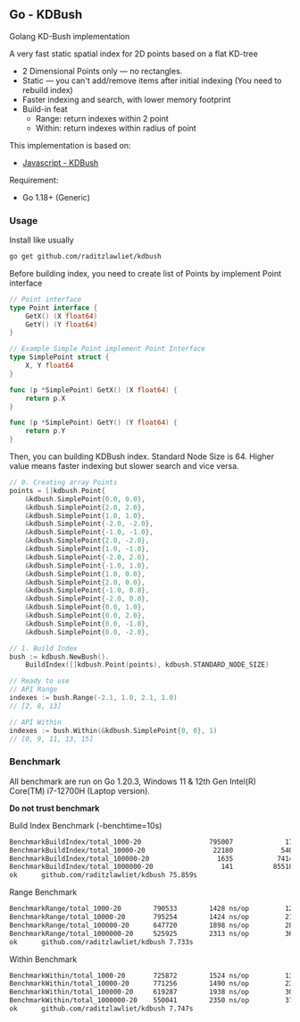 ## Go - KDBush

Golang KD-Bush implementation

A very fast static spatial index for 2D points based on a flat KD-tree

- 2 Dimensional Points only — no rectangles.
- Static — you can't add/remove items after initial indexing (You need to rebuild index)
- Faster indexing and search, with lower memory footprint
- Build-in feat
  - Range: return indexes within 2 point
  - Within: return indexes within radius of point

This implementation is based on:

- [Javascript - KDBush](https://github.com/mourner/kdbush)

Requirement:

- Go 1.18+ (Generic)

### Usage

Install like usually

```sh
go get github.com/raditzlawliet/kdbush
```

Before building index, you need to create list of Points by implement Point interface

```go
// Point interface
type Point interface {
	GetX() (X float64)
	GetY() (Y float64)
}

// Example Simple Point implement Point Interface
type SimplePoint struct {
	X, Y float64
}

func (p *SimplePoint) GetX() (X float64) {
	return p.X
}

func (p *SimplePoint) GetY() (Y float64) {
	return p.Y
}
```

Then, you can building KDBush index.
Standard Node Size is 64. Higher value means faster indexing but slower search and vice versa.

```go
// 0. Creating array Points
points = []kdbush.Point{
    &kdbush.SimplePoint{0.0, 0.0},
    &kdbush.SimplePoint{2.0, 2.0},
    &kdbush.SimplePoint{1.0, 1.0},
    &kdbush.SimplePoint{-2.0, -2.0},
    &kdbush.SimplePoint{-1.0, -1.0},
    &kdbush.SimplePoint{2.0, -2.0},
    &kdbush.SimplePoint{1.0, -1.0},
    &kdbush.SimplePoint{-2.0, 2.0},
    &kdbush.SimplePoint{-1.0, 1.0},
    &kdbush.SimplePoint{1.0, 0.0},
    &kdbush.SimplePoint{2.0, 0.0},
    &kdbush.SimplePoint{-1.0, 0.0},
    &kdbush.SimplePoint{-2.0, 0.0},
    &kdbush.SimplePoint{0.0, 1.0},
    &kdbush.SimplePoint{0.0, 2.0},
    &kdbush.SimplePoint{0.0, -1.0},
    &kdbush.SimplePoint{0.0, -2.0},

// 1. Build Index
bush := kdbush.NewBush().
    BuildIndex([]kdbush.Point(points), kdbush.STANDARD_NODE_SIZE)

// Ready to use
// API Range
indexes := bush.Range(-2.1, 1.0, 2.1, 1.0)
// [2, 8, 13]

// API Within
indexes := bush.Within(&kdbush.SimplePoint{0, 0}, 1)
// [0, 9, 11, 13, 15]
```

### Benchmark

All benchmark are run on Go 1.20.3, Windows 11 & 12th Gen Intel(R) Core(TM) i7-12700H (Laptop version).

**Do not trust benchmark**

Build Index Benchmark (-benchtime=10s)

```sh
BenchmarkBuildIndex/total_1000-20                 795007             17781 ns/op           24576 B/op          2 allocs/op
BenchmarkBuildIndex/total_10000-20                 22180            540004 ns/op          245760 B/op          2 allocs/op
BenchmarkBuildIndex/total_100000-20                 1635           7414973 ns/op         2408448 B/op          2 allocs/op
BenchmarkBuildIndex/total_1000000-20                 141          85518609 ns/op        24010752 B/op          2 allocs/op
ok      github.com/raditzlawliet/kdbush 75.859s
```

Range Benchmark

```sh
BenchmarkRange/total_1000-20        790533	      1428 ns/op	     120 B/op	       5 allocs/op
BenchmarkRange/total_10000-20       795254	      1424 ns/op	     216 B/op	       9 allocs/op
BenchmarkRange/total_100000-20      647720	      1898 ns/op	     288 B/op	      12 allocs/op
BenchmarkRange/total_1000000-20     525925	      2313 ns/op	     360 B/op	      15 allocs/op
ok  	github.com/raditzlawliet/kdbush	7.733s

```

Within Benchmark

```sh
BenchmarkWithin/total_1000-20       725872	      1524 ns/op	     136 B/op	       6 allocs/op
BenchmarkWithin/total_10000-20      771256	      1490 ns/op	     232 B/op	      10 allocs/op
BenchmarkWithin/total_100000-20     619287	      1938 ns/op	     304 B/op	      13 allocs/op
BenchmarkWithin/total_1000000-20    550041	      2350 ns/op	     376 B/op	      16 allocs/op
ok  	github.com/raditzlawliet/kdbush	7.747s
```
